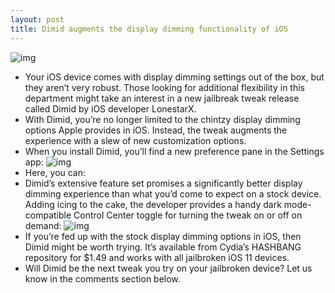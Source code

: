 ```yaml
---
layout: post
title: Dimid augments the display dimming functionality of iOS
---
```

![img](http://media.idownloadblog.com/wp-content/uploads/2017/11/iPhone-X-Display.jpg)
* Your iOS device comes with display dimming settings out of the box, but they aren’t very robust. Those looking for additional flexibility in this department might take an interest in a new jailbreak tweak release called Dimid by iOS developer LonestarX.
* With Dimid, you’re no longer limited to the chintzy display dimming options Apple provides in iOS. Instead, the tweak augments the experience with a slew of new customization options.
* When you install Dimid, you’ll find a new preference pane in the Settings app:
![img](http://media.idownloadblog.com/wp-content/uploads/2018/08/dimid_settings.png)
* Here, you can:
* Dimid’s extensive feature set promises a significantly better display dimming experience than what you’d come to expect on a stock device. Adding icing to the cake, the developer provides a handy dark mode-compatible Control Center toggle for turning the tweak on or off on demand:
![img](http://media.idownloadblog.com/wp-content/uploads/2018/08/Screen-Shot-2018-08-03-at-6.53.59-PM.png)
* If you’re fed up with the stock display dimming options in iOS, then Dimid might be worth trying. It’s available from Cydia’s HASHBANG repository for $1.49 and works with all jailbroken iOS 11 devices.
* Will Dimid be the next tweak you try on your jailbroken device? Let us know in the comments section below.

